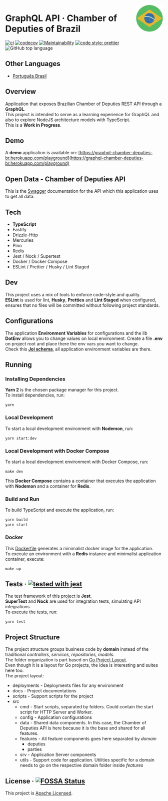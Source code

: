 <a href="https://github.com/vitorsalgado/camara-deputados-graphql" target="_blank"><img src="docs/assets/logo.png" alt="Câmera dos Deputados GraphQL Logo" width="85px" align="right" /></a>

# GraphQL API &middot; Chamber of Deputies of Brazil

[![ci](https://github.com/vitorsalgado/camara-deputados-graphql/actions/workflows/ci.yml/badge.svg)](https://github.com/vitorsalgado/camara-deputados-graphql/actions/workflows/ci.yml)
[![codecov](https://codecov.io/gh/vitorsalgado/camara-deputados-graphql/branch/main/graph/badge.svg?token=24HGDVTL7W)](https://codecov.io/gh/vitorsalgado/camara-deputados-graphql)
[![Maintainability](https://api.codeclimate.com/v1/badges/0755f928bd5117d669a9/maintainability)](https://codeclimate.com/github/vitorsalgado/camara-deputados-graphql/maintainability)
[![code style: prettier](https://img.shields.io/badge/code_style-prettier-ff69b4.svg?style=flat-square)](https://github.com/prettier/prettier)
![GitHub top language](https://img.shields.io/github/languages/top/vitorsalgado/camara-deputados-graphql)

## Other Languages

* [Português Brasil](README.pt-br.md)

## Overview

Application that exposes Brazilian Chamber of Deputies REST API through a **GraphQL**.  
This project is intended to serve as a learning experience for GraphQL and also to explore NodeJS architecture models
with TypeScript.  
This is a **Work in Progress**.

## Demo

A **demo** application is available
on: [https://graphql-chamber-deputies-br.herokuapp.com/playground](https://graphql-chamber-deputies-br.herokuapp.com/playground)

## Open Data - Chamber of Deputies API

This is the [Swagger](https://dadosabertos.camara.leg.br/swagger/api.html) documentation for the API which this
application uses to get all data.

## Tech

* **TypeScript**
* Fastify
* Drizzle-Http
* Mercuries
* Pino
* Redis
* Jest / Nock / Supertest
* Docker / Docker Compose
* ESLint / Prettier / Husky / Lint Staged

## Dev

This project uses a mix of tools to enforce code-style and quality.  
**ESLint** is used for lint, **Husky**, **Pretties** and **Lint Staged** when configured, ensures that no files will be
committed without following project standards.

## Configurations

The application **Environment Variables** for configurations and the lib **DotEnv** allows you to change values on local
environment. Create a file **.env** on project root and place there the env vars you want to change.  
Check this **[Joi schema](src/config/env/env.schema.ts)**, all application environment variables are there.

## Running

### Installing Dependencies

**Yarn 2** is the chosen package manager for this project.  
To install dependencies, run:

```
yarn
```

### Local Development

To start a local development environment with **Nodemon**, run:

```
yarn start:dev
```

### Local Development with Docker Compose

To start a local development environment with Docker Compose, run:

```
make dev
```

This **Docker Compose** contains a container that executes the application with **Nodemon**
and a container for **Redis**.

### Build and Run

To build TypeScript and execute the application, run:

```
yarn build
yarn start
```

### Docker

This [Dockerfile](Dockerfile) generates a minimalist docker image for the application.  
To execute an environment with a **Redis** instance and minimalist application container, execute:

```
make up
```

## Tests &middot; [![tested with jest](https://img.shields.io/badge/tested_with-jest-99424f.svg)](https://github.com/facebook/jest)

The test framework of this project is **Jest**.  
**SuperTest** and **Nock** are used for integration tests, simulating API integrations.  
To execute the tests, run:

```
yarn test
```

## Project Structure

The project structure groups business code by **domain** instead of the traditional
*controllers, services, repositories, models*.   
The folder organization is part based on [Go Project Layout](https://github.com/golang-standards/project-layout).  
Even though it is a layout for Go projects, the idea is interesting and suites here too.  
The project layout:

- deployments - Deployments files for any environment
- docs - Project documentations
- scripts - Support scripts for the project
- src
  - cmd - Start scripts, separated by folders. Could contain the start script for HTTP Server and Worker.
  - config - Application configurations
  - data - Shared data components. In this case, the Chamber of Deputies API is here because it is the base and shared
    for all features.
  - features - All feature components goes here separated by *domain*
    - deputies
    - parties
  - srv - Application Server components
  - utils - Support code for application. Utilities specific for a domain needs to go on the respective domain folder
    inside *features*

## License &middot; [![FOSSA Status](https://app.fossa.com/api/projects/git%2Bgithub.com%2Fvitorsalgado%2Fcamara-deputados-graphql.svg?type=shield)](https://app.fossa.com/projects/git%2Bgithub.com%2Fvitorsalgado%2Fcamara-deputados-graphql?ref=badge_shield)

This project is [Apache Licensed](LICENSE).
